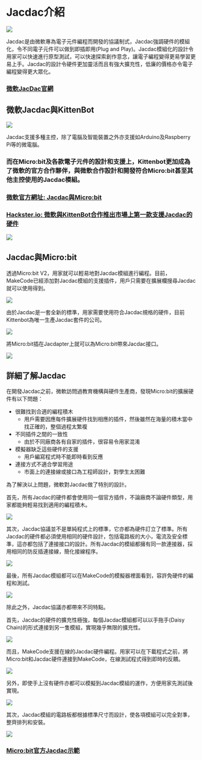 # Jacdac介紹

![](./images/modules.png)

Jacdac是由微軟專為電子元件編程而開發的協議制式，Jacdac強調硬件的模組化，令不同電子元件可以做到即插即用(Plug and Play)。Jacdac模組化的設計令用家可以快速進行原型測試，可以快速探索創作意念，讓電子編程變得更易學習更易上手。Jacdac的設計令硬件更加靈活而且有強大擴充性，低廉的價格亦令電子編程變得更大眾化。

### [微軟JacDac官網](https://microsoft.github.io/jacdac-docs/)

## 微軟Jacdac與KittenBot

![](./images/banner.png)

Jacdac支援多種主控，除了電腦及智能裝置之外亦支援如Arduino及Raspberry Pi等的微電腦。

### 而在Micro:bit及各款電子元件的設計和支援上，Kittenbot更加成為了微軟的官方合作夥伴，與微軟合作設計和開發符合Micro:bit甚至其他主控使用的Jacdac模組。

### [微軟官方網址: Jacdac與Micro:bit](https://medium.com/@jacdac/jacdac-for-makecode-and-the-micro-bit-887291d60f3c)

### [Hackster.io: 微軟與KittenBot合作推出市場上第一款支援Jacdac的硬件](https://www.hackster.io/news/microsoft-kittenbot-launch-the-first-jacdac-standard-microcontroller-kits-and-software-apis-9faec87abe70)

![](./images/1.png)

## Jacdac與Micro:bit

透過Micro:bit V2，用家就可以輕易地對Jacdac模組進行編程。目前，MakeCode已經添加對Jacdac模組的支援插件，用戶只需要在擴展欄搜尋Jacdac就可以使用得到。

![](./images/3.png)

由於Jacdac是一套全新的標準，用家需要使用符合Jacdac規格的硬件，目前Kittenbot為唯一生產Jacdac套件的公司。

![](./images/kit_full.png)

將Micro:bit插在Jacdapter上就可以為Micro:bit帶來Jacdac接口。

![](./images/jacdapter1.jpg)

## 詳細了解Jacdac

在開發Jacdac之前，微軟訪問過教育機構與硬件生產商，發現Micro:bit的擴展硬件有以下問題：

- 很難找到合適的編程積木
    - 用戶需要因應每件擴展硬件找到相應的插件，然後雖然在海量的積木當中找正確的，整個過程太繁複
- 不同插件之間的一致性
    - 由於不同廠商各有自家的插件，很容易令用家混淆
- 模擬器缺乏這些硬件的支援
    - 用戶編寫程式時不能即時看到反應
- 連接方式不適合學習用途
    - 市面上的連接線或接口為工程師設計，對學生太困難
    
為了解決以上問題，微軟對Jacdac做了特別的設計。

首先，所有Jacdac的硬件都會使用同一個官方插件，不論廠商不論硬件類型，用家都能夠輕易找到適用的編程積木。

![](./images/2.png)

其次，Jacdac協議並不是單純程式上的標準，它亦都為硬件訂立了標準。所有Jacdac的硬件都必須使用相同的硬件設計，包括電路板的大小，電流及安全標準，這亦都包括了連接接口的設計。所有Jacdac的模組都擁有同一款連接器，採用相同的防反插連接線，簡化接線程序。

![](./images/4.gif)

最後，所有Jacdac模組都可以在MakeCode的模擬器裡面看到，容許免硬件的編程和測試。

![](./images/5.png)

除此之外，Jacdac協議亦都帶來不同特點。

首先，Jacdac的硬件的擴充性極強，每個Jacdac模組都可以以手拖手(Daisy Chain)的形式連接到另一隻模組，實現幾乎無限的擴充性。

![](./images/6.png)

而且，MakeCode支援在線的Jacdac硬件編程。用家可以在下載程式之前，將Micro:bit和Jacdac硬件連接到MakeCode，在線測試程式得到即時的反饋。

![](./images/7.gif)

另外，即使手上沒有硬件亦都可以模擬到Jacdac模組的運作，方便用家先測試後實現。

![](./images/8.gif)

其次，Jacdac模組的電路板都根據標準尺寸而設計，使各項模組可以完全對準，整齊排列和安裝。

![](./images/breadboard.png)

### [Micro:bit官方Jacdac示範](https://www.youtube.com/watch?v=Jqn2YCUkWqk)